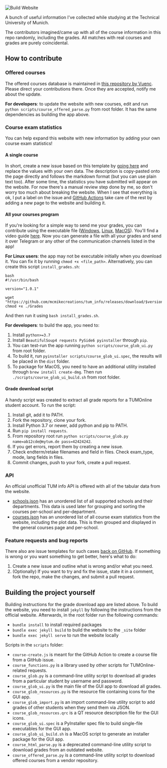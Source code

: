 ![Build Website](https://github.com/mcmikecreations/tum_info/actions/workflows/jekyll-gh-pages.yml/badge.svg)

A bunch of useful information I've collected while studying at the Technical University of Munich.

The contributors imagined/came up with all of the course information in this repo randomly, including the grades.
All matches with real courses and grades are purely coincidental.

## How to contribute

### Offered courses

The offered courses database is maintained in [this repository by Vuenc](https://github.com/Vuenc/TUM-Master-Informatics-Offered-Lectures).
Please direct your contributions there. Once they are accepted, notify me about the update.

**For developers**: to update the website with new courses, edit and run `python scripts/course_offered_parse.py` from root folder.
It has the same dependencies as building the app above.

### Course exam statistics

You can help expand this website with new information by adding your own course exam statistics!

#### A single course

In short, create a new issue based on this template by [going here](https://github.com/mcmikecreations/tum_info/issues/new?assignees=&labels=&template=add_course_exam_statistics.md&title=%5BCourse%5D+CIT+IN0001+2022SS) and replace the values with your own data.
The description is copy-pasted onto the page directly and follows the markdown format (but you can use plain text too).
After some time, the statistics you have submitted will appear on the website.
For now there's a manual review step done by me, so don't worry too much about breaking the website.
When I see that everything is ok, I put a label on the issue and [GitHub Actions](https://github.com/mcmikecreations/tum_info/tree/main/.github/workflows)
take care of the rest by adding a new page to the website and building it.

#### All your courses program

If you're looking for a simple way to send me your grades, you can contribute using the executable file ([Windows](https://github.com/mcmikecreations/tum_info/releases/download/1.0.1/Grades.exe), [Linux](https://github.com/mcmikecreations/tum_info/releases/download/1.0.1/Grades), [MacOS](https://github.com/mcmikecreations/tum_info/releases/download/1.0.1/Grades.dmg)). You'll find a video guide [here](https://youtu.be/nHjuVhIJRaQ). Now you can generate a file with all your grades and send it over Telegram or any other of the communication channels listed in the app!

**For Linux users**: the app may not be executable initially when you download it. You can fix it by running `chmod +x <file_path>`. Alternatively, you can create this script `install_grades.sh`:

```
bash
#!/usr/bin/bash

version="1.0.1"

wget "https://github.com/mcmikecreations/tum_info/releases/download/$version/Grades"
chmod +x ./Grades
```

And then run it using `bash install_grades.sh`.

**For developers**: to build the app, you need to:

1. Install `python>=3.7`
2. Install `BeautifulSoup4 requests PySide6 pyinstaller` through `pip`.
3. You can test-run the app running `python scripts/course_glob_ui.py` from root folder.
4. To build it, run `pyinstaller scripts/course_glob_ui.spec`, the results will be placed in the `dist` folder.
5. To package for MacOS, you need to have an additional utility installed through `brew install create-dmg`. Then run `./scripts/course_glob_ui_build.sh` from root folder.

#### Grade download script

A handy script was created to extract all grade reports for a TUMOnline student account. To run the script:

1. Install git, add it to PATH.
2. Fork the repository, clone your fork.
3. Install Python 3.7 or newer, add python and pip to PATH.
4. Run `pip install requests`.
5. From repository root run `python scripts/course_glob.py name=ab12cde@mytum.de pass=42424242`.
6. If you get errors, report them by creating a new issue.
7. Check endterm/retake filenames and field in files. Check exam_type, mode, lang fields in files.
8. Commit changes, push to your fork, create a pull request.

### API

An official unofficial TUM info API is offered with all of the tabular data from the website.

- [schools.json](https://mcmikecreations.github.io/tum_info/api/schools.json) has an unordered list of all supported schools and their departments. This data is used later for grouping and sorting the courses per-school and per-department.
- [courses.json](https://mcmikecreations.github.io/tum_info/api/courses.json) has an unordered list of all course exam statistics from the website, including the plot data. This is then grouped and displayed in the general courses page and per-school.

### Feature requests and bug reports

There also are issue templates for such cases [back on GitHub](https://github.com/mcmikecreations/tum_info/issues/new/choose).
If something is wrong or you want something to get better, here's what to do:
1. Create a new issue and outline what is wrong and/or what you need.
2. (Optionally) If you want to try and fix the issue, state it in a comment, fork the repo, make the changes, and submit a pull request.

## Building the project yourself

Building instructions for the grade download app are listed above. To build the website, you need to install `jekyll` by following the instructions from the official website.
Afterwards, in the root folder run the following commands:
- `bundle install` to install required packages
- `bundle exec jekyll build` to build the website to the `_site` folder
- `bundle exec jekyll serve` to run the website locally

Scripts in the `scripts` folder:

- `course-create.js` is meant for the GitHub Action to create a course file from a GitHub issue.
- `course_functions.py` is a library used by other scripts for TUMOnline-related requests.
- `course_glob.py` is a command-line utility script to download all grades from a particular student by username and password.
- `course_glob_ui.py` is the main file of the GUI app to download all grades.
- `course_glob_resources.py` is the resource file containing icons for the GUI app.
- `course_glob_import.py` is an import command-line utility script to add grades of other students when they send them via JSON.
- `course_glob_resources.qrc` is a QT resource description file for the GUI icons.
- `course_glob_ui.spec` is a PyInstaller spec file to build single-file executables for the GUI app.
- `course_glob_ui_build.sh` is a MacOS script to generate an installer package for the GUI app.
- `course_html_parse.py` is a deprecated command-line utility script to download grades from an outdated website.
- `course_offered_parse.py` is a command-line utility script to download offered courses from a vendor repository.
